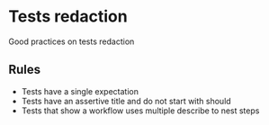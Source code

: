 # Tests redaction

Good practices on tests redaction

## Rules
      
* Tests have a single expectation
* Tests have an assertive title and do not start with should
* Tests that show a workflow uses multiple describe to nest steps

